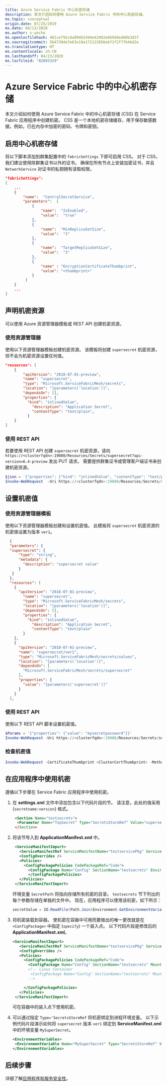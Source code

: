 ```yaml
---
title: Azure Service Fabric 中心机密存储
description: 本文介绍如何使用 Azure Service Fabric 中的中心机密存储。
ms.topic: conceptual
origin.date: 07/25/2019
ms.date: 04/13/2020
ms.author: v-yeche
ms.openlocfilehash: 481cef92c4a09462494e42992e669dded60b3d3f
ms.sourcegitcommit: 564739de7e63e19a172122856ebf1f2f7fb4bd2e
ms.translationtype: HT
ms.contentlocale: zh-CN
ms.lasthandoff: 04/23/2020
ms.locfileid: "82093329"
---
```

# <a name="central-secrets-store-in-azure-service-fabric"></a>Azure Service Fabric 中的中心机密存储 
本文介绍如何使用 Azure Service Fabric 中的中心机密存储 (CSS) 在 Service Fabric 应用程序中创建机密。 CSS 是一个本地机密存储缓存，用于保存敏感数据，例如，已在内存中加密的密码、令牌和密钥。

## <a name="enable-central-secrets-store"></a>启用中心机密存储
将以下脚本添加到群集配置中的 `fabricSettings` 下即可启用 CSS。 对于 CSS，我们建议使用除群集证书以外的证书。 确保在所有节点上安装加密证书，并且 `NetworkService` 对证书的私钥拥有读取权限。
```json
"fabricSettings": 
[
    ...
    {
        "name":  "CentralSecretService",
        "parameters":  [         
            {
                "name":  "IsEnabled",
                "value":  "true"
            },
            {
                "name":  "MinReplicaSetSize",
                "value":  "3"
            },
            {
                "name":  "TargetReplicaSetSize",
                "value":  "3"
            },
            {
                "name" : "EncryptionCertificateThumbprint",
                "value": "<thumbprint>"
            }
         ]
    }
    ...
]
```
## <a name="declare-a-secret-resource"></a>声明机密资源
可以使用 Azure 资源管理器模板或 REST API 创建机密资源。

### <a name="use-resource-manager"></a>使用资源管理器

使用以下资源管理器模板创建机密资源。 该模板将创建 `supersecret` 机密资源，但不会为机密资源设置任何值。

```json
"resources": [
    {
        "apiVersion": "2018-07-01-preview",
        "name": "supersecret",
        "type": "Microsoft.ServiceFabricMesh/secrets",
        "location": "[parameters('location')]", 
        "dependsOn": [],
        "properties": {
          "kind": "inlinedValue",
            "description": "Application Secret",
            "contentType": "text/plain",
          }
    }
]
```

### <a name="use-the-rest-api"></a>使用 REST API

若要使用 REST API 创建 `supersecret` 机密资源，请向 `https://<clusterfqdn>:19080/Resources/Secrets/supersecret?api-version=6.4-preview` 发出 PUT 请求。 需要提供群集证书或管理客户端证书来创建机密资源。

```powershell
$json = '{"properties": {"kind": "inlinedValue", "contentType": "text/plain", "description": "supersecret"}}'
Invoke-WebRequest  -Uri https://<clusterfqdn>:19080/Resources/Secrets/supersecret?api-version=6.4-preview -Method PUT -CertificateThumbprint <CertThumbprint> -Body $json
```

## <a name="set-the-secret-value"></a>设置机密值

### <a name="use-the-resource-manager-template"></a>使用资源管理器模板

使用以下资源管理器模板创建和设置机密值。 此模板将 `supersecret` 机密资源的机密值设置为版本 `ver1`。
```json
  {
  "parameters": {
  "supersecret": {
      "type": "string",
      "metadata": {
        "description": "supersecret value"
      }
   }
  },
  "resources": [
    {
      "apiVersion": "2018-07-01-preview",
        "name": "supersecret",
        "type": "Microsoft.ServiceFabricMesh/secrets",
        "location": "[parameters('location')]", 
        "dependsOn": [],
        "properties": {
          "kind": "inlinedValue",
            "description": "Application Secret",
            "contentType": "text/plain"
        }
    },
    {
      "apiVersion": "2018-07-01-preview",
      "name": "supersecret/ver1",
      "type": "Microsoft.ServiceFabricMesh/secrets/values",
      "location": "[parameters('location')]",
      "dependsOn": [
        "Microsoft.ServiceFabricMesh/secrets/supersecret"
      ],
      "properties": {
        "value": "[parameters('supersecret')]"
      }
    }
  ],
```
### <a name="use-the-rest-api"></a>使用 REST API

使用以下 REST API 脚本设置机密值。
```powershell
$Params = '{"properties": {"value": "mysecretpassword"}}'
Invoke-WebRequest -Uri https://<clusterfqdn>:19080/Resources/Secrets/supersecret/values/ver1?api-version=6.4-preview -Method PUT -Body $Params -CertificateThumbprint <ClusterCertThumbprint>
```
### <a name="examine-the-secret-value"></a>检查机密值
```powershell
Invoke-WebRequest -CertificateThumbprint <ClusterCertThumbprint> -Method POST -Uri "https:<clusterfqdn>/Resources/Secrets/supersecret/values/ver1/list_value?api-version=6.4-preview"
```
## <a name="use-the-secret-in-your-application"></a>在应用程序中使用机密

遵循以下步骤在 Service Fabric 应用程序中使用机密。

1. 在 **settings.xml** 文件中添加包含以下代码片段的节。 请注意，此处的值采用 {`secretname:version`} 格式。

    ```xml
     <Section Name="testsecrets">
      <Parameter Name="TopSecret" Type="SecretsStoreRef" Value="supersecret:ver1"/
     </Section>
    ```

1. 将该节导入到 **ApplicationManifest.xml** 中。
    ```xml
     <ServiceManifestImport>
       <ServiceManifestRef ServiceManifestName="testservicePkg" ServiceManifestVersion="1.0.0" />
       <ConfigOverrides />
       <Policies>
         <ConfigPackagePolicies CodePackageRef="Code">
           <ConfigPackage Name="Config" SectionName="testsecrets" EnvironmentVariableName="SecretPath" />
           </ConfigPackagePolicies>
       </Policies>
     </ServiceManifestImport>
    ```

    环境变量 `SecretPath` 将指向存储所有机密的目录。 `testsecrets` 节下列出的每个参数存储在单独的文件中。 现在，应用程序可以使用该机密，如下所示：
    ```C#
    secretValue = IO.ReadFile(Path.Join(Environment.GetEnvironmentVariable("SecretPath"),  "TopSecret"))
    ```
1. 将机密装载到容器。 使机密在容器中可用而要做出的唯一更改就是在 `<ConfigPackage>` 中指定 (`specify`) 一个装入点。
    以下代码片段是修改后的 **ApplicationManifest.xml**。  

    ```xml
    <ServiceManifestImport>
       <ServiceManifestRef ServiceManifestName="testservicePkg" ServiceManifestVersion="1.0.0" />
       <ConfigOverrides />
       <Policies>
         <ConfigPackagePolicies CodePackageRef="Code">
           <ConfigPackage Name="Config" SectionName="testsecrets" MountPoint="C:\secrets" EnvironmentVariableName="SecretPath" />
           <!-- Linux Container
            <ConfigPackage Name="Config" SectionName="testsecrets" MountPoint="/mnt/secrets" EnvironmentVariableName="SecretPath" />
           -->

         </ConfigPackagePolicies>
       </Policies>
     </ServiceManifestImport>
    ```
    可在容器中的装入点下使用机密。

1. 可以通过指定 `Type='SecretsStoreRef` 将机密绑定到进程环境变量。 以下示例代码片段演示如何将 `supersecret` 版本 `ver1` 绑定到 **ServiceManifest.xml** 中的环境变量 `MySuperSecret`。

    ```xml
    <EnvironmentVariables>
     <EnvironmentVariable Name="MySuperSecret" Type="SecretsStoreRef" Value="supersecret:ver1"/>
    </EnvironmentVariables>
    ```

## <a name="next-steps"></a>后续步骤
详细了解[应用程序和服务安全性](service-fabric-application-and-service-security.md)。

<!-- Update_Description: update meta properties, wording update, update link -->